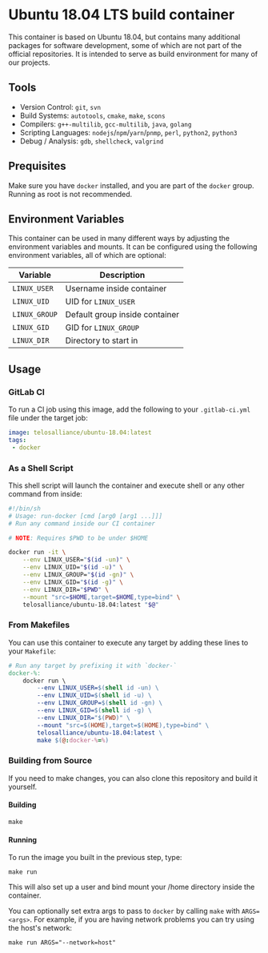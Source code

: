 # Ubuntu 18.04 LTS build container

This container is based on Ubuntu 18.04, but contains many additional packages for software development, some of which are not part of the official repositories.
It is intended to serve as build environment for many of our projects.

## Tools

- Version Control: `git`, `svn`
- Build Systems: `autotools`, `cmake`, `make`, `scons`
- Compilers: `g++-multilib`, `gcc-multilib`, `java`, `golang`
- Scripting Languages: `nodejs`/`npm`/`yarn`/`pnmp`, `perl`, `python2`, `python3`
- Debug / Analysis: `gdb`, `shellcheck`, `valgrind`

## Prequisites

Make sure you have `docker` installed, and you are part of the `docker` group.
Running as root is not recommended.

## Environment Variables

This container can be used in many different ways by adjusting the environment variables and mounts.
It can be configured using the following environment variables, all of which are optional:

| Variable     | Description |
| ------------ | ----------- |
| `LINUX_USER` | Username inside container |
| `LINUX_UID`  | UID for `LINUX_USER` |
| `LINUX_GROUP`| Default group inside container |
| `LINUX_GID`  | GID for `LINUX_GROUP` |
| `LINUX_DIR`  | Directory to start in |

## Usage

### GitLab CI

To run a CI job using this image, add the following to your `.gitlab-ci.yml` file under the target job:

```yaml
image: telosalliance/ubuntu-18.04:latest
tags:
 - docker
```

### As a Shell Script

This shell script will launch the container and execute shell or any other command from inside:

```bash
#!/bin/sh
# Usage: run-docker [cmd [arg0 [arg1 ...]]]
# Run any command inside our CI container

# NOTE: Requires $PWD to be under $HOME

docker run -it \
    --env LINUX_USER="$(id -un)" \
    --env LINUX_UID="$(id -u)" \
    --env LINUX_GROUP="$(id -gn)" \
    --env LINUX_GID="$(id -g)" \
    --env LINUX_DIR="$PWD" \
    --mount "src=$HOME,target=$HOME,type=bind" \
    telosalliance/ubuntu-18.04:latest "$@"
```

### From Makefiles

You can use this container to execute any target by adding these lines to your `Makefile`:

```makefile
# Run any target by prefixing it with `docker-`
docker-%:
	docker run \
		--env LINUX_USER=$(shell id -un) \
		--env LINUX_UID=$(shell id -u) \
		--env LINUX_GROUP=$(shell id -gn) \
		--env LINUX_GID=$(shell id -g) \
		--env LINUX_DIR="$(PWD)" \
		--mount "src=$(HOME),target=$(HOME),type=bind" \
		telosalliance/ubuntu-18.04:latest \
		make $(@:docker-%=%)
```

### Building from Source

If you need to make changes, you can also clone this repository and build it yourself.

#### Building

```shell
make
```

#### Running

To run the image you built in the previous step, type:

```shell
make run
```

This will also set up a user and bind mount your /home directory inside the container.

You can optionally set extra args to pass to `docker` by calling `make` with `ARGS=<args>`.
For example, if you are having network problems you can try using the host's network:

```shell
make run ARGS="--network=host"
```
